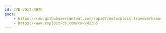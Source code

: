 ```yaml
---
id: CVE-2017-8870
pocs:
    - https://raw.githubusercontent.com/rapid7/metasploit-framework/master/modules/exploits/windows/fileformat/audio_coder_m3u.rb
    - https://www.exploit-db.com/raw/42385
---
```

